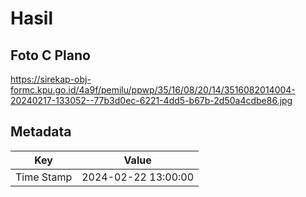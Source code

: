 # Hasil

## Foto C Plano

https://sirekap-obj-formc.kpu.go.id/4a9f/pemilu/ppwp/35/16/08/20/14/3516082014004-20240217-133052--77b3d0ec-6221-4dd5-b67b-2d50a4cdbe86.jpg


## Metadata

| Key        | Value               |
| ---------- | ------------------- |
| Time Stamp | 2024-02-22 13:00:00 |



